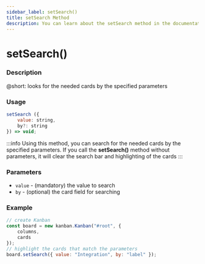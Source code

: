 ```yaml
---
sidebar_label: setSearch()
title: setSearch Method
description: You can learn about the setSearch method in the documentation of the DHTMLX JavaScript Kanban library. Browse developer guides and API reference, try out code examples and live demos, and download a free 30-day evaluation version of DHTMLX Kanban.
---
```


# setSearch()

### Description

@short: looks for the needed cards by the specified parameters

### Usage

~~~jsx {}
setSearch ({
	value: string,
	by?: string
}) => void;
~~~

:::info
Using this method, you can search for the needed cards by the specified parameters. If you call the **setSearch()** method without parameters, it will clear the search bar and highlighting of the cards
:::

### Parameters

- `value` - (mandatory) the value to search 
- `by` - (optional) the card field for searching

### Example

~~~jsx {7}
// create Kanban
const board = new kanban.Kanban("#root", {
	columns,
	cards
});
// highlight the cards that match the parameters
board.setSearch({ value: "Integration", by: "label" });
~~~
